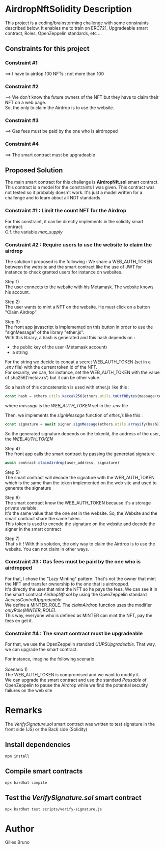 # AirdropNftSolidity Description
This project is a coding/brainstorming challenge with some constraints described below.
It enables me to train on ERC721, Upgradeable smart contract, Roles, OpenZeppelin standards, etc ...

## Constraints for this project

 ### Constraint #1 

 ==> I have to airdop 100 NFTs : not more than 100

### Constraint #2

==> We don't know the future owners of the NFT but they have to claim their NFT on a web page. <br>
    So, the only to claim the Airdrop is to use the website.


### Constraint #3

==> Gas fees must be paid by the one who is airdropped 

### Constraint #4

==> The smart contract must be upgradeable




## Proposed Solution
The main smart contract for this challenge is **AirdropNft.sol** smart contract.
This contract is a model for the constraints I was given.
This contract was not tested so it probably doesn't work. 
It's just a model written for a challenge and to learn about all NDT standards.

### Constraint #1 : Limit the count NFT for the Airdrop

For this constraint, it can be directly implements in the solidity smart contract.<br>
C.f. the variable _max_supply_

### Constraint #2 : Require users to use the website to claim the airdrop
The solution I proposed is the following : We share a WEB_AUTH_TOKEN between the website and the smart contract like 
the use of JWT for instance to check granted users for instance on websites.

Step 1) <br>
The user connects to the website with his Metamask.
The website knows his account.

Step 2) <br>
The user wants to mint a NFT on the website. He must click on a button "Claim Airdrop"

Step 3) <br>
The front app javascript is implemented on this button in order to use the "signMessage" of the library "ether.js".<br>
With this library, a hash is generated and this hash depends on : 

 - the public key of the user (Metamask account)
 - a string

 For the string we decide to concat a secret WEB_AUTH_TOKEN (set in a _.env_ file) with the current token Id of the NFT.<br>
 For security, we can, for instance, set the WEB_AUTH_TOKEN with the value of sha256('metav.rs') but it can be other value.

So a hash of this concatenation is used with ether.js like this : 

```js
const hash = ethers.utils.keccak256(ethers.utils.toUtf8Bytes(message+tokenId))
```

where _message_ is the _WEB_AUTH_TOKEN_ set in the _.env_ file

Then, we implements the _signMessage_ function of _ether.js_ like this : 

```js
const signature = await signer.signMessage(ethers.utils.arrayify(hash))
```

So the generated signature depends on the tokenId, the address of the user, the _WEB_AUTH_TOKEN_

Step 4) <br>
The front app calls the smart contract by passing the generetad signature 

```js
await contract.claimAirdrop(user_address, signature)
```

Step 5) <br>
The smart contract will decode the signature with the WEB_AUTH_TOKEN which is the same than the token implemented on the web site and used to generate the signature



Step 6) <br>
The smart contract know the WEB_AUTH_TOKEN because it's a storage private variable. <br>
It's the same value than the one set in the website. So, the Website and the smart contract share the same token.<br>
This token is used to encode the signature on the website and decode the signer in the smart contract

Step 7) <br>
That's it !
With this solution, the only way to claim the Airdrop is to use the website. You can not claim in other ways.




### Constraint #3 : Gas fees must be paid by the one who is airdropped 

For that, I chose the "Lazy Minting" pattern.
That's not the owner that mint the NFT and transfer ownership to the one that is airdropped.<br>
It's directly the user that mint the NFT so he pays the fees.
We can see it in the smart contract _AirdropNft.sol_ by using the OpenZeppelin standard _AccessControlUpgradeable_. <br>
We define a MINTER_ROLE.
The _claimAirdrop_ function uses the modifier _onlyRole(MINTER_ROLE)_. <br>
This way, everyone who is defined as MINTER can mint the NFT, pay the fees en get it.

### Constraint #4 : The smart contract must be upgradeable

For that, we use the OpenZeppelin standard _UUPSUpgradeable_.
That way, we can upgrade the smart contract.

For instance, imagine the following scenario.<br><br>
Scenario 1) <br>
The WEB_AUTH_TOKEN is compromised and we want to modify it.<br>
We can upgrade the smart contract and use the standard _Pausable_ of OpenZeppelin to pause the Airdrop while we find the potential secutity failures on the web site


# Remarks

The _VerifySignature.sol_ smart contract was written to test signature in the front side (JS) 
or the Back side (Solidity)

## Install dependencies

```shell
npm install
```

## Compile smart contracts

```shell
npx hardhat compile
```

## Test the _VerifySignature.sol_ smart contract

```shell
npx hardhat test scripts/verify-signature.js
```

# Author

Gilles Bruno

